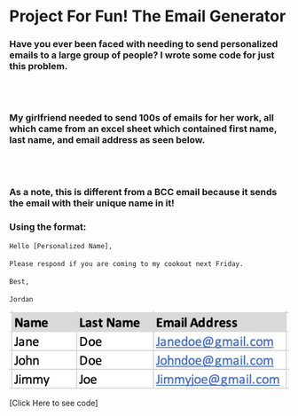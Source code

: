 # Project For Fun! The Email Generator
### Have you ever been faced with needing to send personalized emails to a large group of people? I wrote some code for just this problem. 
<br><br>
### My girlfriend needed to send 100s of emails for her work, all which came from an excel sheet which contained first name, last name, and email address as seen below.
<br><br>
### As a note, this is different from a BCC email because it sends the email with their unique name in it!

### Using the format:

````
Hello [Personalized Name],

Please respond if you are coming to my cookout next Friday. 

Best,

Jordan

````
<img src="images/list.png?raw=true"/>


[Click Here to see code]
